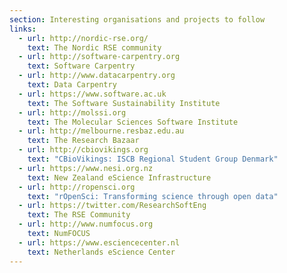 ```yaml
---
section: Interesting organisations and projects to follow
links:
  - url: http://nordic-rse.org/
    text: The Nordic RSE community
  - url: http://software-carpentry.org
    text: Software Carpentry
  - url: http://www.datacarpentry.org
    text: Data Carpentry
  - url: https://www.software.ac.uk
    text: The Software Sustainability Institute
  - url: http://molssi.org
    text: The Molecular Sciences Software Institute
  - url: http://melbourne.resbaz.edu.au
    text: The Research Bazaar
  - url: http://cbiovikings.org
    text: "CBioVikings: ISCB Regional Student Group Denmark"
  - url: https://www.nesi.org.nz
    text: New Zealand eScience Infrastructure
  - url: http://ropensci.org
    text: "rOpenSci: Transforming science through open data"
  - url: https://twitter.com/ResearchSoftEng
    text: The RSE Community
  - url: http://www.numfocus.org
    text: NumFOCUS
  - url: https://www.esciencecenter.nl
    text: Netherlands eScience Center
---
```

